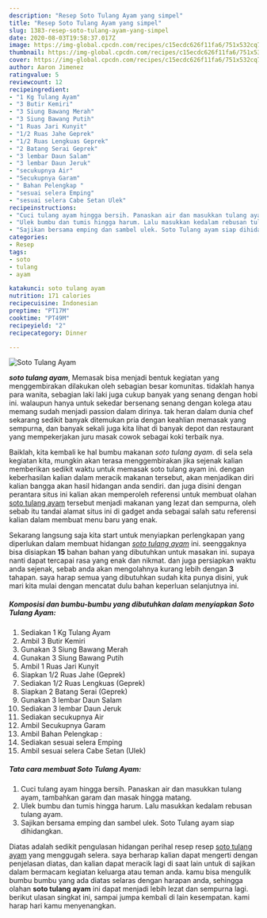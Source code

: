 ```yaml
---
description: "Resep Soto Tulang Ayam yang simpel"
title: "Resep Soto Tulang Ayam yang simpel"
slug: 1383-resep-soto-tulang-ayam-yang-simpel
date: 2020-08-03T19:58:37.017Z
image: https://img-global.cpcdn.com/recipes/c15ecdc626f11fa6/751x532cq70/soto-tulang-ayam-foto-resep-utama.jpg
thumbnail: https://img-global.cpcdn.com/recipes/c15ecdc626f11fa6/751x532cq70/soto-tulang-ayam-foto-resep-utama.jpg
cover: https://img-global.cpcdn.com/recipes/c15ecdc626f11fa6/751x532cq70/soto-tulang-ayam-foto-resep-utama.jpg
author: Aaron Jimenez
ratingvalue: 5
reviewcount: 12
recipeingredient:
- "1 Kg Tulang Ayam"
- "3 Butir Kemiri"
- "3 Siung Bawang Merah"
- "3 Siung Bawang Putih"
- "1 Ruas Jari Kunyit"
- "1/2 Ruas Jahe Geprek"
- "1/2 Ruas Lengkuas Geprek"
- "2 Batang Serai Geprek"
- "3 lembar Daun Salam"
- "3 lembar Daun Jeruk"
- "secukupnya Air"
- "Secukupnya Garam"
- " Bahan Pelengkap "
- "sesuai selera Emping"
- "sesuai selera Cabe Setan Ulek"
recipeinstructions:
- "Cuci tulang ayam hingga bersih. Panaskan air dan masukkan tulang ayam, tambahkan garam dan masak hingga matang."
- "Ulek bumbu dan tumis hingga harum. Lalu masukkan kedalam rebusan tulang ayam."
- "Sajikan bersama emping dan sambel ulek. Soto Tulang ayam siap dihidangkan."
categories:
- Resep
tags:
- soto
- tulang
- ayam

katakunci: soto tulang ayam 
nutrition: 171 calories
recipecuisine: Indonesian
preptime: "PT17M"
cooktime: "PT49M"
recipeyield: "2"
recipecategory: Dinner

---
```



![Soto Tulang Ayam](https://img-global.cpcdn.com/recipes/c15ecdc626f11fa6/751x532cq70/soto-tulang-ayam-foto-resep-utama.jpg)

<b><i>soto tulang ayam</i></b>, Memasak bisa menjadi bentuk kegiatan yang menggembirakan dilakukan oleh sebagian besar komunitas. tidaklah hanya para wanita, sebagian laki laki juga cukup banyak yang senang dengan hobi ini. walaupun hanya untuk sekedar bersenang senang dengan kolega atau memang sudah menjadi passion dalam dirinya. tak heran dalam dunia chef sekarang sedikit banyak ditemukan pria dengan keahlian memasak yang sempurna, dan banyak sekali juga kita lihat di banyak depot dan restaurant yang mempekerjakan juru masak cowok sebagai koki terbaik nya.

Baiklah, kita kembali ke hal bumbu makanan <i>soto tulang ayam</i>. di sela sela kegiatan kita, mungkin akan terasa menggembirakan jika sejenak kalian memberikan sedikit waktu untuk memasak soto tulang ayam ini. dengan keberhasilan kalian dalam meracik makanan tersebut, akan menjadikan diri kalian bangga akan hasil hidangan anda sendiri. dan juga disini dengan perantara situs ini kalian akan memperoleh referensi untuk membuat olahan <u>soto tulang ayam</u> tersebut menjadi makanan yang lezat dan sempurna, oleh sebab itu tandai alamat situs ini di gadget anda sebagai salah satu referensi kalian dalam membuat menu baru yang enak.




Sekarang langsung saja kita start untuk menyiapkan perlengkapan yang diperlukan dalam membuat hidangan <u><i>soto tulang ayam</i></u> ini. seenggaknya bisa disiapkan <b>15</b> bahan bahan yang dibutuhkan untuk masakan ini. supaya nanti dapat tercapai rasa yang enak dan nikmat. dan juga persiapkan waktu anda sejenak, sebab anda akan mengolahnya kurang lebih dengan <b>3</b> tahapan. saya harap semua yang dibutuhkan sudah kita punya disini, yuk mari kita mulai dengan mencatat dulu bahan keperluan selanjutnya ini.

<!--inarticleads1-->

##### Komposisi dan bumbu-bumbu yang dibutuhkan dalam menyiapkan Soto Tulang Ayam:

1. Sediakan 1 Kg Tulang Ayam
1. Ambil 3 Butir Kemiri
1. Gunakan 3 Siung Bawang Merah
1. Gunakan 3 Siung Bawang Putih
1. Ambil 1 Ruas Jari Kunyit
1. Siapkan 1/2 Ruas Jahe (Geprek)
1. Sediakan 1/2 Ruas Lengkuas (Geprek)
1. Siapkan 2 Batang Serai (Geprek)
1. Gunakan 3 lembar Daun Salam
1. Sediakan 3 lembar Daun Jeruk
1. Sediakan secukupnya Air
1. Ambil Secukupnya Garam
1. Ambil  Bahan Pelengkap :
1. Sediakan sesuai selera Emping
1. Ambil sesuai selera Cabe Setan (Ulek)




<!--inarticleads2-->

##### Tata cara membuat Soto Tulang Ayam:

1. Cuci tulang ayam hingga bersih. Panaskan air dan masukkan tulang ayam, tambahkan garam dan masak hingga matang.
1. Ulek bumbu dan tumis hingga harum. Lalu masukkan kedalam rebusan tulang ayam.
1. Sajikan bersama emping dan sambel ulek. Soto Tulang ayam siap dihidangkan.




Diatas adalah sedikit pengulasan hidangan perihal resep resep <u>soto tulang ayam</u> yang menggugah selera. saya berharap kalian dapat mengerti dengan penjelasan diatas, dan kalian dapat meracik lagi di saat lain untuk di sajikan dalam bermacam kegiatan keluarga atau teman anda. kamu bisa mengulik bumbu bumbu yang ada diatas selaras dengan harapan anda, sehingga olahan <b>soto tulang ayam</b> ini dapat menjadi lebih lezat dan sempurna lagi. berikut ulasan singkat ini, sampai jumpa kembali di lain kesempatan. kami harap hari kamu menyenangkan.
